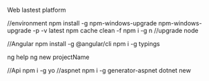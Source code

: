 Web lastest platform

//environment
npm install -g npm-windows-upgrade
npm-windows-upgrade -p -v latest
npm cache clean -f
npm i -g n //upgrade node


//Angular
npm install -g @angular/cli
npm i -g typings

ng help
ng new projectName

//Api
npm i -g yo //aspnet
npm i -g generator-aspnet
dotnet new 